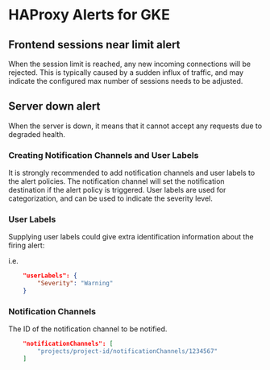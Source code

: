 # HAProxy Alerts for GKE

## Frontend sessions near limit alert
When the session limit is reached, any new incoming connections will be rejected. This is typically caused by a sudden influx of traffic, and may indicate the configured max number of sessions needs to be adjusted.


## Server down alert
When the server is down, it means that it cannot accept any requests due to degraded health.

### Creating Notification Channels and User Labels

It is strongly recommended to add notification channels and user labels to the alert policies. The notification channel will set the notification destination if the alert policy is triggered. User labels are used for categorization, and can be used to indicate the severity level.

### User Labels

Supplying user labels could give extra identification information about the firing alert:

i.e.

```json
    "userLabels": {
        "Severity": "Warning"
    }
```

### Notification Channels

The ID of the notification channel to be notified.

```json
    "notificationChannels": [
        "projects/project-id/notificationChannels/1234567"
    ]
```
